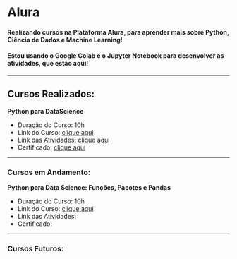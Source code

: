 # Alura

#### Realizando cursos na Plataforma Alura, para aprender mais sobre Python, Ciência de Dados e Machine Learning!
#### Estou usando o Google Colab e o Jupyter Notebook para desenvolver as atividades, que estão aqui!
****

## Cursos Realizados:
__Python para DataScience__
* Duração do Curso: 10h
* Link do Curso: [clique aqui](https://cursos.alura.com.br/course/python-intro)
* Link das Atividades: [clique aqui](https://github.com/CamilleCV/Alura/blob/main/Python_DataScience_01.ipynb)
* Certificado: [clique aqui](https://www.linkedin.com/feed/update/urn:li:activity:6993240239754391552/)

****
### Cursos em Andamento:
__Python para Data Science: Funções, Pacotes e Pandas__
* Duração do Curso: 10h
* Link do Curso: [clique aqui](https://cursos.alura.com.br/course/python-funcoes-pacotes-pandas)
* Link das Atividades:
* Certificado:

****
### Cursos Futuros:
